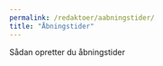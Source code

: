 ```yaml
---
permalink: /redaktoer/aabningstider/
title: "Åbningstider"
---
```


Sådan opretter du åbningstider